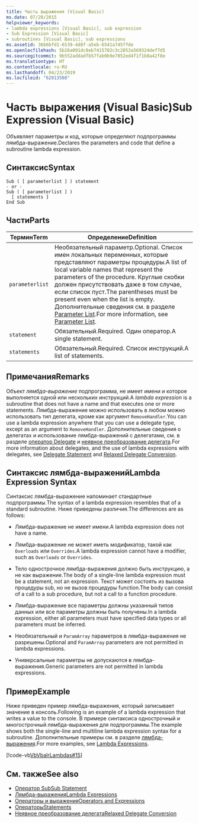 ```yaml
---
title: Часть выражения (Visual Basic)
ms.date: 07/20/2015
helpviewer_keywords:
- lambda expressions [Visual Basic], sub expression
- Sub Expression [Visual Basic]
- subroutines [Visual Basic], sub expressions
ms.assetid: 36b6bfd1-6539-4d8f-a5eb-6541a745ffde
ms.openlocfilehash: 5b26a091dc8eb7415702c3c2853a569324def7d5
ms.sourcegitcommit: 9b552addadfb57fab0b9e7852ed4f1f1b8a42f8e
ms.translationtype: HT
ms.contentlocale: ru-RU
ms.lasthandoff: 04/23/2019
ms.locfileid: "62013508"
---
```

# <a name="sub-expression-visual-basic"></a><span data-ttu-id="9af40-102">Часть выражения (Visual Basic)</span><span class="sxs-lookup"><span data-stu-id="9af40-102">Sub Expression (Visual Basic)</span></span>
<span data-ttu-id="9af40-103">Объявляет параметры и код, которые определяют подпрограммы лямбда-выражение.</span><span class="sxs-lookup"><span data-stu-id="9af40-103">Declares the parameters and code that define a subroutine lambda expression.</span></span>  
  
## <a name="syntax"></a><span data-ttu-id="9af40-104">Синтаксис</span><span class="sxs-lookup"><span data-stu-id="9af40-104">Syntax</span></span>  
  
```  
Sub ( [ parameterlist ] ) statement  
- or -  
Sub ( [ parameterlist ] )  
  [ statements ]  
End Sub  
```  
  
## <a name="parts"></a><span data-ttu-id="9af40-105">Части</span><span class="sxs-lookup"><span data-stu-id="9af40-105">Parts</span></span>  
  
|<span data-ttu-id="9af40-106">Термин</span><span class="sxs-lookup"><span data-stu-id="9af40-106">Term</span></span>|<span data-ttu-id="9af40-107">Определение</span><span class="sxs-lookup"><span data-stu-id="9af40-107">Definition</span></span>|  
|---|---|  
|`parameterlist`|<span data-ttu-id="9af40-108">Необязательный параметр.</span><span class="sxs-lookup"><span data-stu-id="9af40-108">Optional.</span></span> <span data-ttu-id="9af40-109">Список имен локальных переменных, которые представляют параметры процедуры.</span><span class="sxs-lookup"><span data-stu-id="9af40-109">A list of local variable names that represent the parameters of the procedure.</span></span> <span data-ttu-id="9af40-110">Круглые скобки должен присутствовать даже в том случае, если список пуст.</span><span class="sxs-lookup"><span data-stu-id="9af40-110">The parentheses must be present even when the list is empty.</span></span> <span data-ttu-id="9af40-111">Дополнительные сведения см. в разделе [Parameter List](../../../visual-basic/language-reference/statements/parameter-list.md).</span><span class="sxs-lookup"><span data-stu-id="9af40-111">For more information, see [Parameter List](../../../visual-basic/language-reference/statements/parameter-list.md).</span></span>|  
|`statement`|<span data-ttu-id="9af40-112">Обязательный.</span><span class="sxs-lookup"><span data-stu-id="9af40-112">Required.</span></span> <span data-ttu-id="9af40-113">Один оператор.</span><span class="sxs-lookup"><span data-stu-id="9af40-113">A single statement.</span></span>|  
|`statements`|<span data-ttu-id="9af40-114">Обязательный.</span><span class="sxs-lookup"><span data-stu-id="9af40-114">Required.</span></span> <span data-ttu-id="9af40-115">Список инструкций.</span><span class="sxs-lookup"><span data-stu-id="9af40-115">A list of statements.</span></span>|  
  
## <a name="remarks"></a><span data-ttu-id="9af40-116">Примечания</span><span class="sxs-lookup"><span data-stu-id="9af40-116">Remarks</span></span>  
 <span data-ttu-id="9af40-117">Объект *лямбда-выражение* подпрограмма, не имеет имени и которое выполняется одной или нескольких инструкций.</span><span class="sxs-lookup"><span data-stu-id="9af40-117">A *lambda expression* is a subroutine that does not have a name and that executes one or more statements.</span></span> <span data-ttu-id="9af40-118">Лямбда-выражение можно использовать в любом можно использовать тип делегата, кроме как аргумент `RemoveHandler`.</span><span class="sxs-lookup"><span data-stu-id="9af40-118">You can use a lambda expression anywhere that you can use a delegate type, except as an argument to `RemoveHandler`.</span></span> <span data-ttu-id="9af40-119">Дополнительные сведения о делегатах и использование лямбда-выражений с делегатами, см. в разделе [оператор Delegate](../../../visual-basic/language-reference/statements/delegate-statement.md) и [неявное преобразование делегата](../../../visual-basic/programming-guide/language-features/delegates/relaxed-delegate-conversion.md).</span><span class="sxs-lookup"><span data-stu-id="9af40-119">For more information about delegates, and the use of lambda expressions with delegates, see [Delegate Statement](../../../visual-basic/language-reference/statements/delegate-statement.md) and [Relaxed Delegate Conversion](../../../visual-basic/programming-guide/language-features/delegates/relaxed-delegate-conversion.md).</span></span>  
  
## <a name="lambda-expression-syntax"></a><span data-ttu-id="9af40-120">Синтаксис лямбда-выражений</span><span class="sxs-lookup"><span data-stu-id="9af40-120">Lambda Expression Syntax</span></span>  
 <span data-ttu-id="9af40-121">Синтаксис лямбда-выражение напоминает стандартные подпрограммы.</span><span class="sxs-lookup"><span data-stu-id="9af40-121">The syntax of a lambda expression resembles that of a standard subroutine.</span></span> <span data-ttu-id="9af40-122">Ниже приведены различия.</span><span class="sxs-lookup"><span data-stu-id="9af40-122">The differences are as follows:</span></span>  
  
- <span data-ttu-id="9af40-123">Лямбда-выражение не имеет имени.</span><span class="sxs-lookup"><span data-stu-id="9af40-123">A lambda expression does not have a name.</span></span>  
  
- <span data-ttu-id="9af40-124">Лямбда-выражение не может иметь модификатор, такой как `Overloads` или `Overrides`.</span><span class="sxs-lookup"><span data-stu-id="9af40-124">A lambda expression cannot have a modifier, such as `Overloads` or `Overrides`.</span></span>  
  
- <span data-ttu-id="9af40-125">Тело однострочное лямбда-выражения должно быть инструкцию, а не как выражение.</span><span class="sxs-lookup"><span data-stu-id="9af40-125">The body of a single-line lambda expression must be a statement, not an expression.</span></span> <span data-ttu-id="9af40-126">Текст может состоять из вызова процедуры sub, но не вызов процедуры function.</span><span class="sxs-lookup"><span data-stu-id="9af40-126">The body can consist of a call to a sub procedure, but not a call to a function procedure.</span></span>  
  
- <span data-ttu-id="9af40-127">Лямбда-выражение все параметры должны указанный типов данных или все параметры должны быть получены.</span><span class="sxs-lookup"><span data-stu-id="9af40-127">In a lambda expression, either all parameters must have specified data types or all parameters must be inferred.</span></span>  
  
- <span data-ttu-id="9af40-128">Необязательный и `ParamArray` параметров в лямбда-выражения не разрешены.</span><span class="sxs-lookup"><span data-stu-id="9af40-128">Optional and `ParamArray` parameters are not permitted in lambda expressions.</span></span>  
  
- <span data-ttu-id="9af40-129">Универсальные параметры не допускаются в лямбда-выражения.</span><span class="sxs-lookup"><span data-stu-id="9af40-129">Generic parameters are not permitted in lambda expressions.</span></span>  
  
## <a name="example"></a><span data-ttu-id="9af40-130">Пример</span><span class="sxs-lookup"><span data-stu-id="9af40-130">Example</span></span>  
 <span data-ttu-id="9af40-131">Ниже приведен пример лямбда-выражения, который записывает значение в консоль.</span><span class="sxs-lookup"><span data-stu-id="9af40-131">Following is an example of a lambda expression that writes a value to the console.</span></span> <span data-ttu-id="9af40-132">В примере синтаксиса однострочный и многострочный лямбда-выражения для подпрограммы.</span><span class="sxs-lookup"><span data-stu-id="9af40-132">The example shows both the single-line and multiline lambda expression syntax for a subroutine.</span></span> <span data-ttu-id="9af40-133">Дополнительные примеры см. в разделе [лямбда-выражения](../../../visual-basic/programming-guide/language-features/procedures/lambda-expressions.md).</span><span class="sxs-lookup"><span data-stu-id="9af40-133">For more examples, see [Lambda Expressions](../../../visual-basic/programming-guide/language-features/procedures/lambda-expressions.md).</span></span>  
  
 [!code-vb[VbVbalrLambdas#15](~/samples/snippets/visualbasic/VS_Snippets_VBCSharp/VbVbalrLambdas/VB/Class1.vb#15)]  
  
## <a name="see-also"></a><span data-ttu-id="9af40-134">См. также</span><span class="sxs-lookup"><span data-stu-id="9af40-134">See also</span></span>

- [<span data-ttu-id="9af40-135">Оператор Sub</span><span class="sxs-lookup"><span data-stu-id="9af40-135">Sub Statement</span></span>](../../../visual-basic/language-reference/statements/sub-statement.md)
- [<span data-ttu-id="9af40-136">Лямбда-выражения</span><span class="sxs-lookup"><span data-stu-id="9af40-136">Lambda Expressions</span></span>](../../../visual-basic/programming-guide/language-features/procedures/lambda-expressions.md)
- [<span data-ttu-id="9af40-137">Операторы и выражения</span><span class="sxs-lookup"><span data-stu-id="9af40-137">Operators and Expressions</span></span>](../../../visual-basic/programming-guide/language-features/operators-and-expressions/index.md)
- [<span data-ttu-id="9af40-138">Операторы</span><span class="sxs-lookup"><span data-stu-id="9af40-138">Statements</span></span>](../../../visual-basic/programming-guide/language-features/statements.md)
- [<span data-ttu-id="9af40-139">Неявное преобразование делегата</span><span class="sxs-lookup"><span data-stu-id="9af40-139">Relaxed Delegate Conversion</span></span>](../../../visual-basic/programming-guide/language-features/delegates/relaxed-delegate-conversion.md)
